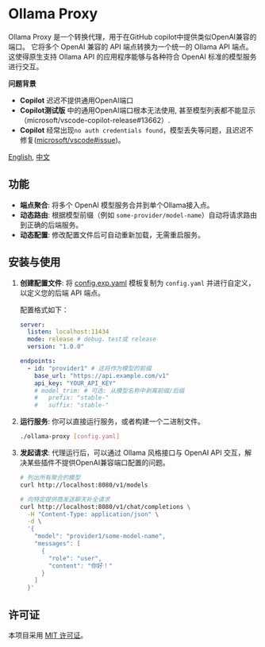 # Ollama Proxy

Ollama Proxy 是一个转换代理，用于在GitHub copilot中提供类似OpenAI兼容的端口。
它将多个 OpenAI 兼容的 API 端点转换为一个统一的 Ollama API 端点。这使得原生支持 Ollama API 的应用程序能够与各种符合 OpenAI 标准的模型服务进行交互。

**问题背景**
* **Copilot** 迟迟不提供通用OpenAI端口
* **Copilot测试版** 中的通用OpenAI端口根本无法使用, 甚至模型列表都不能显示（microsoft/vscode-copilot-release#13662）.
* **Copilot** 经常出现`no auth credentials found`，模型丢失等问题，且迟迟不修复([microsoft/vscode#issue](https://github.com/microsoft/vscode/issues?q=is%3Aissue%20%22No%20auth%20credentials%20found%22))。

[English](./README.EN.md), [中文](./README.md)

## 功能

- **端点聚合**: 将多个 OpenAI 模型服务合并到单个Ollama接入点。
- **动态路由**: 根据模型前缀（例如 `some-provider/model-name`）自动将请求路由到正确的后端服务。
- **动态配置**: 修改配置文件后可自动重新加载，无需重启服务。

## 安装与使用

1.  **创建配置文件**:
    将 [config.exp.yaml](config.exp.yaml) 模板复制为 `config.yaml` 并进行自定义，以定义您的后端 API 端点。
    
    配置格式如下：
    ```yaml
    server:
      listen: localhost:11434
      mode: release # debug、test或 release
      version: "1.0.0"

    endpoints:
      - id: "provider1" # 这将作为模型的前缀
        base_url: "https://api.example.com/v1"
        api_key: "YOUR_API_KEY"
        # model_trim: # 可选: 从模型名称中剥离前缀/后缀
        #   prefix: "stable-"
        #   suffix: "stable-"
    ```

2.  **运行服务**:
    你可以直接运行服务，或者构建一个二进制文件。

    ```bash
    ./ollama-proxy [config.yaml]
    ```

3.  **发起请求**:
    代理运行后，可以通过 Ollama 风格接口与 OpenAI API 交互，解决某些插件不提供OpenAI兼容端口配置的问题。

    ```bash
    # 列出所有聚合的模型
    curl http://localhost:8080/v1/models

    # 向特定提供商发送聊天补全请求
    curl http://localhost:8080/v1/chat/completions \
      -H "Content-Type: application/json" \
      -d \
      '{
        "model": "provider1/some-model-name",
        "messages": [
          {
            "role": "user",
            "content": "你好！"
          }
        ]
      }'
    ```

## 许可证

本项目采用 [MIT 许可证](./LICENSE)。
